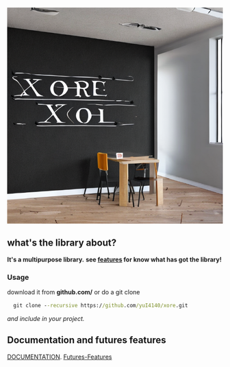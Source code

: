 ![Xore](xore.png)
## what's the library about?
**It's a multipurpose library.**
**see [features](FF.md) for know what has got the library!**
### Usage
download it from **github.com/** or do a git clone 

```bat
  git clone --recursive https://github.com/yuI4140/xore.git 
```
*and include in your project.*

## Documentation and futures features
[DOCUMENTATION](doc.md).
[Futures-Features](FF.md)